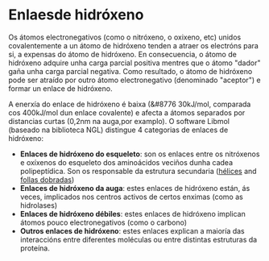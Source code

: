 # Enlaesde hidróxeno
Os átomos electronegativos (como o nitróxeno, o oxixeno, etc) unidos covalentemente a un átomo de hidróxeno tenden a atraer os electróns para si, a expensas do átomo de hidróxeno. En consecuencia, o átomo de hidróxeno adquire unha carga parcial positiva mentres que o átomo "dador" gaña unha carga parcial negativa. Como resultado, o átomo de hidróxeno pode ser atraído por outro átomo electronegativo (denominado "aceptor") e formar un enlace de hidróxeno.

A enerxía do enlace de hidróxeno é baixa (&#8776 30kJ/mol, comparada cos 400kJ/mol dun enlace covalente) e afecta a átomos separados por distancias curtas (0,2nm na auga,por examplo).
O software Libmol (baseado na biblioteca NGL) distingue 4 categorias de enlaces de hidróxeno:
* **Enlaces de hidróxeno do esqueleto**: son os enlaces entre os nitróxenos e oxíxenos do esqueleto dos aminoácidos veciños dunha cadea polipeptídica. Son os responsable da estrutura secundaria ([hélices](lexicon-helice) and [follas dobradas](lexicon-feuillet))
* **Enlaces de hidróxeno da auga**: estes enlaces de hidróxeno están, ás veces, implicados nos centros activos de certos enximas (como as hidrolases)
* **Enlaces de hidróxeno débiles**: estes enlaces de hidróxeno implican átomos pouco electronegativos (como o carbono)
* **Outros enlaces de hidróxeno**: estes enlaces explican a maioría das interaccións entre diferentes moléculas ou entre distintas estruturas da proteína.
